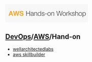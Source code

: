 [![](./resource/hands-on.png)](https://aws.amazon.com/getting-started/hands-on/?getting-started-all.sort-by=item.additionalFields.sortOrder&getting-started-all.sort-order=asc&awsf.getting-started-category=*all&awsf.getting-started-level=*all&awsf.getting-started-content-type=*all)
## [DevOps]/[AWS]/Hand-on

- [wellarchitectedlabs](https://www.wellarchitectedlabs.com/)
- [aws skillbuilder](https://explore.skillbuilder.aws/learn)








[DevOps]: <../../README.md>
[AWS]: <../aws.md>